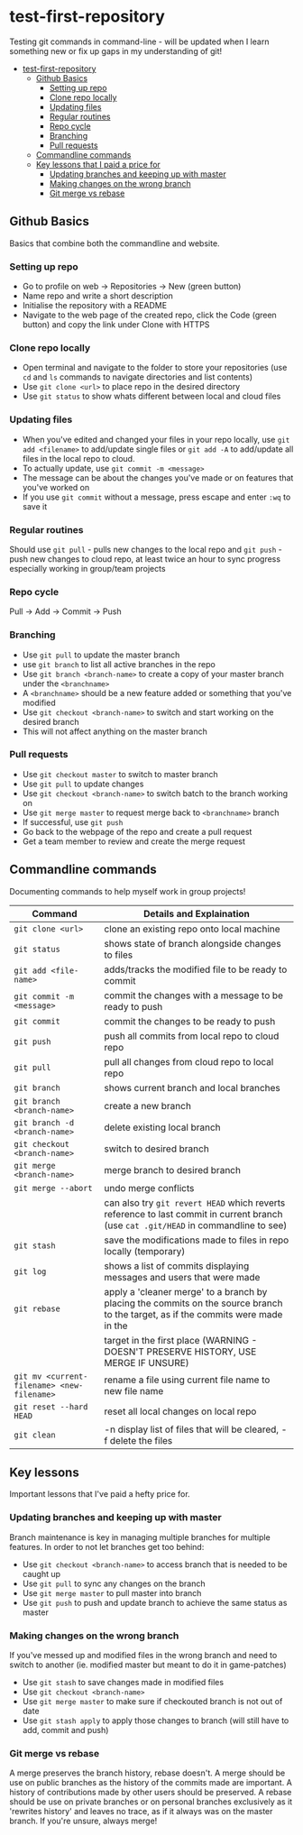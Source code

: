 # test-first-repository
Testing git commands in command-line - will be updated when I learn something new or fix up gaps in my understanding of git!

- [test-first-repository](#test-first-repository)
  * [Github Basics](#github-basics)
    + [Setting up repo](#setting-up-repo)
    + [Clone repo locally](#clone-repo-locally)
    + [Updating files](#updating-files)
    + [Regular routines](#regular-routines)
    + [Repo cycle](#repo-cycle)
    + [Branching](#branching)
    + [Pull requests](#pull-requests)
  * [Commandline commands](#commandline-commands)
  * [Key lessons that I paid a price for](#key-lessons-that-i-paid-a-price-for)
    + [Updating branches and keeping up with master](#updating-branches-and-keeping-up-with-master)
    + [Making changes on the wrong branch](#making-changes-on-the-wrong-branch)
    + [Git merge vs rebase](#git-merge-vs-rebase)

## Github Basics
Basics that combine both the commandline and website.

### Setting up repo
- Go to profile on web -> Repositories -> New (green button)
- Name repo and write a short description
- Initialise the repository with a README
- Navigate to the web page of the created repo, click the Code (green button) and copy the link under Clone with HTTPS

### Clone repo locally
- Open terminal and navigate to the folder to store your repositories (use `cd` and `ls` commands to navigate directories and list contents)
- Use `git clone <url>` to place repo in the desired directory
- Use `git status` to show whats different between local and cloud files

### Updating files
- When you've edited and changed your files in your repo locally, use `git add <filename>` to add/update single files or `git add -A` to add/update all files in the local repo to cloud.
- To actually update, use `git commit -m <message>`
- The message can be about the changes you've made or on features that you've worked on
- If you use `git commit` without a message, press escape and enter `:wq` to save it

### Regular routines
Should use `git pull` - pulls new changes to the local repo and `git push` - push new changes to cloud repo, at least twice an hour to sync progress especially working in group/team projects

### Repo cycle
Pull -> Add -> Commit -> Push

### Branching
- Use `git pull` to update the master branch
- use `git branch` to list all active branches in the repo
- Use `git branch <branch-name>` to create a copy of your master branch under the `<branchname>`
- A `<branchname>` should be a new feature added or something that you've modified
- Use `git checkout <branch-name>` to switch and start working on the desired branch
- This will not affect anything on the master branch

### Pull requests
- Use `git checkout master` to switch to master branch
- Use `git pull` to update changes
- Use `git checkout <branch-name>` to switch batch to the branch working on
- Use `git merge master` to request merge back to `<branchname>` branch
- If successful, use `git push`
- Go back to the webpage of the repo and create a pull request
- Get a team member to review and create the merge request

## Commandline commands 
Documenting commands to help myself work in group projects!

| Command                       | Details and Explaination                                                                                                              |
| ------------------------------|---------------------------------------------------------------------------------------------------------------------------------------|
| `git clone <url>`             | clone an existing repo onto local machine                                                                                             | 
| `git status`                  | shows state of branch alongside changes to files                                                                                      | 
| `git add <file-name>`         | adds/tracks the modified file to be ready to commit                                                                                   | 
| `git commit -m <message>`     | commit the changes with a message to be ready to push                                                                                 | 
| `git commit`                  | commit the changes to be ready to push                                                                                                | 
| `git push`                    | push all commits from local repo to cloud repo                                                                                        | 
| `git pull`                    | pull all changes from cloud repo to local repo                                                                                        | 
| `git branch`                  | shows current branch and local branches                                                                                               | 
| `git branch <branch-name>`    | create a new branch                                                                                                                   | 
| `git branch -d <branch-name>` | delete existing local branch                                                                                                          | 
| `git checkout <branch-name>`  | switch to desired branch                                                                                                              | 
| `git merge <branch-name>`     | merge branch to desired branch                                                                                                        | 
| `git merge --abort`           | undo merge conflicts                                                                                                                  | 
|                               | can also try `git revert HEAD` which reverts reference to last commit in current branch (use `cat .git/HEAD` in commandline to see)   | 
| `git stash`                   | save the modifications made to files in repo locally (temporary)                                                                      |          | `git stash apply`             | apply the modifications made to files in repo locally                                                                                 |
| `git log`                     | shows a list of commits displaying messages and users that were made                                                                  |
| `git rebase`                  | apply a 'cleaner merge' to a branch by placing the commits on the source branch to the target, as if the commits were made in the     |
|                               | target in the first place (WARNING - DOESN'T PRESERVE HISTORY, USE MERGE IF UNSURE)                                                   |
| `git mv <current-filename> <new-filename>`| rename a file using current file name to new file name                                                                    |
| `git reset --hard HEAD`       | reset all local changes on local repo                                                                                                 |
| `git clean`                   | -n display list of files that will be cleared, -f delete the files                                                                    |

## Key lessons
Important lessons that I've paid a hefty price for.

### Updating branches and keeping up with master
Branch maintenance is key in managing multiple branches for multiple features. In order to not let branches get too behind:
- Use `git checkout <branch-name>` to access branch that is needed to be caught up
- Use `git pull` to sync any changes on the branch
- Use `git merge master` to pull master into branch
- Use `git push` to push and update branch to achieve the same status as master

### Making changes on the wrong branch
If you've messed up and modified files in the wrong branch and need to switch to another (ie. modified master but meant to do it in game-patches)
- Use `git stash` to save changes made in modified files
- Use `git checkout <branch-name>`
- Use `git merge master` to make sure if checkouted branch is not out of date
- Use `git stash apply` to apply those changes to branch (will still have to add, commit and push)

### Git merge vs rebase
A merge preserves the branch history, rebase doesn't. A merge should be use on public branches as the history of the commits made are important. A history of contributions made by other users should be preserved. A rebase should be use on private branches or on personal branches exclusively as it 'rewrites history' and leaves no trace, as if it always was on the master branch. If you're unsure, always merge! 



